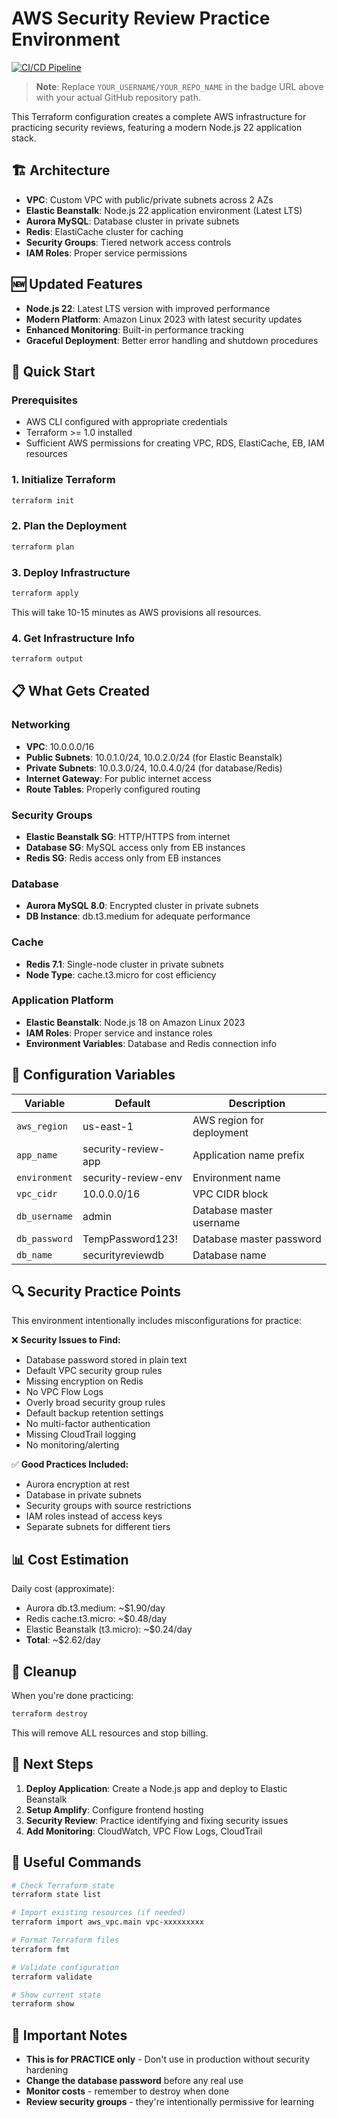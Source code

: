 # AWS Security Review Practice Environment

[![CI/CD Pipeline](https://github.com/YOUR_USERNAME/YOUR_REPO_NAME/actions/workflows/ci-cd.yml/badge.svg)](https://github.com/YOUR_USERNAME/YOUR_REPO_NAME/actions/workflows/ci-cd.yml)

> **Note**: Replace `YOUR_USERNAME/YOUR_REPO_NAME` in the badge URL above with your actual GitHub repository path.

This Terraform configuration creates a complete AWS infrastructure for practicing security reviews, featuring a modern Node.js 22 application stack.

## 🏗️ Architecture

- **VPC**: Custom VPC with public/private subnets across 2 AZs
- **Elastic Beanstalk**: Node.js 22 application environment (Latest LTS)
- **Aurora MySQL**: Database cluster in private subnets
- **Redis**: ElastiCache cluster for caching
- **Security Groups**: Tiered network access controls
- **IAM Roles**: Proper service permissions

## 🆕 Updated Features

- **Node.js 22**: Latest LTS version with improved performance
- **Modern Platform**: Amazon Linux 2023 with latest security updates
- **Enhanced Monitoring**: Built-in performance tracking
- **Graceful Deployment**: Better error handling and shutdown procedures

## 🚀 Quick Start

### Prerequisites
- AWS CLI configured with appropriate credentials
- Terraform >= 1.0 installed
- Sufficient AWS permissions for creating VPC, RDS, ElastiCache, EB, IAM resources

### 1. Initialize Terraform
```bash
terraform init
```

### 2. Plan the Deployment
```bash
terraform plan
```

### 3. Deploy Infrastructure
```bash
terraform apply
```

This will take 10-15 minutes as AWS provisions all resources.

### 4. Get Infrastructure Info
```bash
terraform output
```

## 📋 What Gets Created

### Networking
- **VPC**: 10.0.0.0/16
- **Public Subnets**: 10.0.1.0/24, 10.0.2.0/24 (for Elastic Beanstalk)
- **Private Subnets**: 10.0.3.0/24, 10.0.4.0/24 (for database/Redis)
- **Internet Gateway**: For public internet access
- **Route Tables**: Properly configured routing

### Security Groups
- **Elastic Beanstalk SG**: HTTP/HTTPS from internet
- **Database SG**: MySQL access only from EB instances
- **Redis SG**: Redis access only from EB instances

### Database
- **Aurora MySQL 8.0**: Encrypted cluster in private subnets
- **DB Instance**: db.t3.medium for adequate performance

### Cache
- **Redis 7.1**: Single-node cluster in private subnets
- **Node Type**: cache.t3.micro for cost efficiency

### Application Platform
- **Elastic Beanstalk**: Node.js 18 on Amazon Linux 2023
- **IAM Roles**: Proper service and instance roles
- **Environment Variables**: Database and Redis connection info

## 🔧 Configuration Variables

| Variable | Default | Description |
|----------|---------|-------------|
| `aws_region` | us-east-1 | AWS region for deployment |
| `app_name` | security-review-app | Application name prefix |
| `environment` | security-review-env | Environment name |
| `vpc_cidr` | 10.0.0.0/16 | VPC CIDR block |
| `db_username` | admin | Database master username |
| `db_password` | TempPassword123! | Database master password |
| `db_name` | securityreviewdb | Database name |

## 🔍 Security Practice Points

This environment intentionally includes misconfigurations for practice:

❌ **Security Issues to Find:**
- Database password stored in plain text
- Default VPC security group rules
- Missing encryption on Redis
- No VPC Flow Logs
- Overly broad security group rules
- Default backup retention settings
- No multi-factor authentication
- Missing CloudTrail logging
- No monitoring/alerting

✅ **Good Practices Included:**
- Aurora encryption at rest
- Database in private subnets
- Security groups with source restrictions
- IAM roles instead of access keys
- Separate subnets for different tiers

## 📊 Cost Estimation

Daily cost (approximate):
- Aurora db.t3.medium: ~$1.90/day
- Redis cache.t3.micro: ~$0.48/day
- Elastic Beanstalk (t3.micro): ~$0.24/day
- **Total**: ~$2.62/day

## 🧹 Cleanup

When you're done practicing:

```bash
terraform destroy
```

This will remove ALL resources and stop billing.

## 📝 Next Steps

1. **Deploy Application**: Create a Node.js app and deploy to Elastic Beanstalk
2. **Setup Amplify**: Configure frontend hosting
3. **Security Review**: Practice identifying and fixing security issues
4. **Add Monitoring**: CloudWatch, VPC Flow Logs, CloudTrail

## 🔗 Useful Commands

```bash
# Check Terraform state
terraform state list

# Import existing resources (if needed)
terraform import aws_vpc.main vpc-xxxxxxxxx

# Format Terraform files
terraform fmt

# Validate configuration
terraform validate

# Show current state
terraform show
```

## 🚨 Important Notes

- **This is for PRACTICE only** - Don't use in production without security hardening
- **Change the database password** before any real use
- **Monitor costs** - remember to destroy when done
- **Review security groups** - they're intentionally permissive for learning

